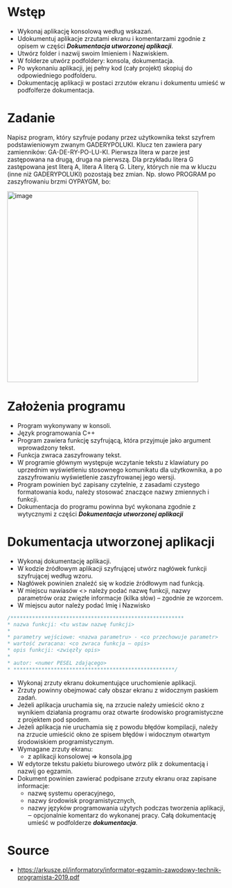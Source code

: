 # Wstęp

- Wykonaj aplikację konsolową według wskazań. 
- Udokumentuj aplikacje zrzutami ekranu i komentarzami zgodnie z opisem w części ***Dokumentacja utworzonej aplikacji***.
- Utwórz folder i nazwij swoim Imieniem i Nazwiskiem. 
- W folderze utwórz podfoldery: konsola, dokumentacja. 
- Po wykonaniu aplikacji, jej pełny kod (cały projekt) skopiuj do odpowiedniego podfolderu. 
- Dokumentację aplikacji w postaci zrzutów ekranu i dokumentu umieść w podfolferze dokumentacja.

# Zadanie
Napisz program, który szyfruje podany przez użytkownika tekst szyfrem podstawieniowym zwanym GADERYPOLUKI. Klucz
ten zawiera pary zamienników: GA-DE-RY-PO-LU-KI. Pierwsza litera w parze jest zastępowana na drugą, druga na pierwszą.
Dla przykładu litera G zastępowana jest literą A, litera A literą G. Litery, których nie ma w kluczu (inne niż GADERYPOLUKI)
pozostają bez zmian. Np. słowo PROGRAM po zaszyfrowaniu brzmi OYPAYGM, bo: 

<img width="441" alt="image" src="https://user-images.githubusercontent.com/26519123/189910119-e3496b66-898b-472f-8b0f-a9d1770d672a.png">

# Założenia programu
- Program wykonywany w konsoli.
- Język programowania C++
- Program zawiera funkcję szyfrującą, która przyjmuje jako argument wprowadzony tekst.
- Funkcja zwraca zaszyfrowany tekst.
- W programie głównym występuje wczytanie tekstu z klawiatury po uprzednim wyświetleniu stosownego komunikatu
dla użytkownika, a po zaszyfrowaniu wyświetlenie zaszyfrowanej jego wersji.
- Program powinien być zapisany czytelnie, z zasadami czystego formatowania kodu, należy stosować znaczące nazwy
zmiennych i funkcji.
- Dokumentacja do programu powinna być wykonana zgodnie z wytycznymi z części ***Dokumentacja utworzonej aplikacji***

# Dokumentacja utworzonej aplikacji
- Wykonaj dokumentację aplikacji. 
- W kodzie źródłowym aplikacji szyfrującej utwórz nagłówek funkcji szyfrującej według wzoru. 
- Nagłówek powinien znaleźć się w kodzie źródłowym nad funkcją. 
- W miejscu nawiasów <> należy podać nazwę funkcji, nazwy parametrów oraz zwięzłe informacje (kilka słów) – zgodnie ze wzorcem. 
- W miejscu autor należy podać Imię i Nazwisko
```cpp
/********************************************************
* nazwa funkcji: <tu wstaw nazwę funkcji>
*
* parametry wejściowe: <nazwa parametru> - <co przechowuje parametr>
* wartość zwracana: <co zwraca funkcja – opis>
* opis funkcji: <zwięzły opis>
*
* autor: <numer PESEL zdającego>
* ****************************************************/
```
- Wykonaj zrzuty ekranu dokumentujące uruchomienie aplikacji. 
- Zrzuty powinny obejmować cały obszar ekranu z widocznym paskiem zadań. 
- Jeżeli aplikacja uruchamia się, na zrzucie należy umieścić okno z wynikiem działania programu oraz otwarte środowisko programistyczne z projektem pod spodem.
- Jeżeli aplikacja nie uruchamia się z powodu błędów kompilacji, należy na zrzucie umieścić okno ze spisem błędów i widocznym otwartym środowiskiem programistycznym. 
- Wymagane zrzuty ekranu:
  - z aplikacji konsolowej => konsola.jpg
- W edytorze tekstu pakietu biurowego utwórz plik z dokumentacją i nazwij go egzamin. 
- Dokument powinien zawierać podpisane zrzuty ekranu oraz zapisane informacje:
  - nazwę systemu operacyjnego,
  - nazwy środowisk programistycznych,
  - nazwy języków programowania użytych podczas tworzenia aplikacji,
  ‒ opcjonalnie komentarz do wykonanej pracy.
Całą dokumentację umieść w podfolderze ***dokumentacja***.

# Source 
- https://arkusze.pl/informatory/informator-egzamin-zawodowy-technik-programista-2019.pdf
